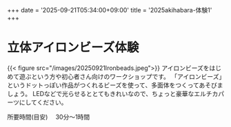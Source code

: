 +++
date = '2025-09-21T05:34:00+09:00'
title = '2025akihabara-体験1'
+++
# 立体アイロンビーズ体験
{{< figure src="/images/20250921Ironbeads.jpeg">}}
アイロンビーズをはじめて遊ぶという方や初心者さん向けのワークショップです。
「アイロンビーズ」というドットっぽい作品がつくれるビーズを使って、多面体をつくってあそびましょう。
LEDなどで光らせるととてもきれいなので、ちょっと豪華なエルチカパーツにしてください。

所要時間(目安)　 30分～1時間